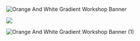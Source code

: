
![Orange And White Gradient Workshop Banner](https://github.com/user-attachments/assets/3737f46e-16a3-4308-8c94-117b7240ad97)

<a href="https://www.linkedin.com/in/artsiom-krasouski-88405b258/"><img src="https://img.shields.io/badge/LinkedIn-0077B5?style=for-the-badge&logo=linkedin&logoColor=white" /> </a>




![Orange And White Gradient Workshop Banner (1)](https://github.com/user-attachments/assets/418c3a3f-b128-491f-88a4-52ab2b624bab)

<!--
**arkrasouski/arkrasouski** is a ✨ _special_ ✨ repository because its `README.md` (this file) appears on your GitHub profile.

Here are some ideas to get you started:

- 🔭 I’m currently working on ...
- 🌱 I’m currently learning ...
- 👯 I’m looking to collaborate on ...
- 🤔 I’m looking for help with ...
- 💬 Ask me about ...
- 📫 How to reach me: ...
- 😄 Pronouns: ...
- ⚡ Fun fact: ...
-->
